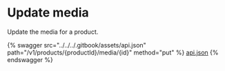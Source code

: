 # Update media

Update the media for a product.

{% swagger src="../../../.gitbook/assets/api.json" path="/v1/products/{productId}/media/{id}" method="put" %}
[api.json](../../../.gitbook/assets/api.json)
{% endswagger %}
